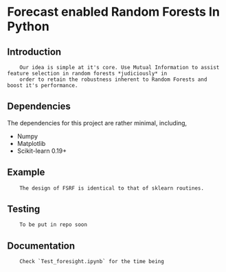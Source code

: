 # Forecast enabled Random Forests In Python

## Introduction
		Our idea is simple at it's core. Use Mutual Information to assist feature selection in random forests *judiciously* in 
		order to retain the robustness inherent to Random Forests and boost it's performance.
## Dependencies
The dependencies for this project are rather minimal, including,

- Numpy
- Matplotlib
- Scikit-learn 0.19+

## Example
		The design of FSRF is identical to that of sklearn routines. 

## Testing
		To be put in repo soon

## Documentation

		Check `Test_foresight.ipynb` for the time being

